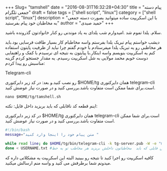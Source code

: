 +++
Slug= "tamshell"
date = "2016-08-31T16:32:28+04:30"
title = "پیام دسته جمعی تلگرام"
draft = false
tags = ["shell script", "linux"]
category = ["shell script", "linux"]
description = "با این اسکریپت ساده میتوانید بصورت دسته جمعی به مخاطبان خود پیام بفرستید"
author = "حمید صیدی"
+++


سلام.
یلدا تموم شد .امیدوارم شب یلدای به یاد موندنی رو کنار خانوادتون گذرونده باشید.



دیشب خواستم پیام تبریک یلدا بفرستم واسه مخاطبام کار بسیار طاقت فرسایی بود.باید هر مخاطبی رو یه تبریک یلدا میفرستادم با خودم گفتم چرا نباید از ظرفیت پایتون استفاده کنم یه اسکریپت بنویسم واسه اینکار.با پیایتون به نتیجه ای نرسیدم با کمک و راهنمایی دوست خوبم محمد مولایی به شل اسکریپت رسیدم.
یه مقدار جستجو کردم گزینه مناسبش رو پیدا کردم:

Telegram-cli






رو نصب کنید.و بعد:
در کد زیر دایرکتوری $HOME/tg همان دایرکتوری telegram-cli است.برای شما ممکن است متفاوت باشد.بررسی کنید و در صورت نیاز عوضش کنید.


```
nano $HOME/tg/tamshell.sh
```




اینم قطعه کد ناقابلی که باید بریزید داخل فایل:
نکته:

در کد زیر دایرکتوری $HOME/tg همان دایرکتوری telegram-cli است.برای شما ممکن است متفاوت باشد.بررسی کنید و در صورت نیاز عوضش کنید.


```bash
#!/bin/bash
message="متن پیام خود را اینجا وارد کنید "

while read line; do $HOME/tg/bin/telegram-cli -k tg-server.pub -W -e "msg "$line" $message" 
done < USERNAME.txt #آدرس فایلی که باید  مخاطباتون داخلش بریزید هر مخاطب تو یه خط
```




کافیه اسکریپت رو اجرا کنید تا نتیجه رو ببینید البته این اسکریپت یه مشکلاتی داره که میدونم شما برطرفش می کنید و واسه منم ارسالش میکنید.
